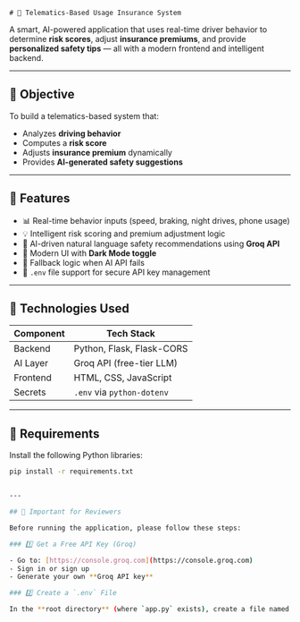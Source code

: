     # 🚗 Telematics-Based Usage Insurance System

A smart, AI-powered application that uses real-time driver behavior to determine **risk scores**, adjust **insurance premiums**, and provide **personalized safety tips** — all with a modern frontend and intelligent backend.

---

## 🎯 Objective

To build a telematics-based system that:

- Analyzes **driving behavior**
- Computes a **risk score**
- Adjusts **insurance premium** dynamically
- Provides **AI-generated safety suggestions**

---

## 🧠 Features

- 📊 Real-time behavior inputs (speed, braking, night drives, phone usage)
- 💡 Intelligent risk scoring and premium adjustment logic
- 🤖 AI-driven natural language safety recommendations using **Groq API**
- 🎨 Modern UI with **Dark Mode toggle**
- 🔁 Fallback logic when AI API fails
- 🔐 `.env` file support for secure API key management

---

## 🧰 Technologies Used

| Component   | Tech Stack                         |
|------------|-------------------------------------|
| Backend    | Python, Flask, Flask-CORS           |
| AI Layer   | Groq API (free-tier LLM)            |
| Frontend   | HTML, CSS, JavaScript               |
| Secrets    | `.env` via `python-dotenv`          |

---

## 🧾 Requirements

Install the following Python libraries:

```bash
pip install -r requirements.txt


---

## 🚨 Important for Reviewers

Before running the application, please follow these steps:

### 1️⃣ Get a Free API Key (Groq)

- Go to: [https://console.groq.com](https://console.groq.com)
- Sign in or sign up
- Generate your own **Groq API key**

### 2️⃣ Create a `.env` File

In the **root directory** (where `app.py` exists), create a file named:

